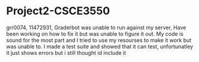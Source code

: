 # Project2-CSCE3550
grr0074, 11472931, Graderbot was unable to run against my server, Have been working on how to fix it but was unable to figure it out. My code is sound for the most part and I tried to use my resourses to make it work but was unable to. I made a test suite and showed that it can test, unfortunatley it just shows errors but i still thought id include it
